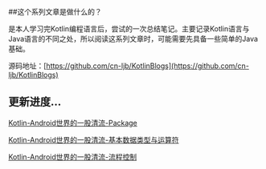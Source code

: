 ##这个系列文章是做什么的？

是本人学习完Kotlin编程语言后，尝试的一次总结笔记。主要记录Kotlin语言与Java语言的不同之处，所以阅读这系列文章时，可能需要先具备一些简单的Java基础。


源码地址：[https://github.com/cn-ljb/KotlinBlogs](https://github.com/cn-ljb/KotlinBlogs)

## 更新进度...

[Kotlin-Android世界的一股清流-Package](http://blog.csdn.net/qq1026291832/article/details/73291525)

[Kotlin-Android世界的一股清流-基本数据类型与运算符](http://blog.csdn.net/qq1026291832/article/details/73326200)

[Kotlin-Android世界的一股清流-流程控制](http://blog.csdn.net/qq1026291832/article/details/73331528)